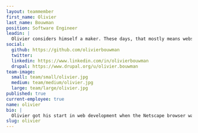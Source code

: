 ```yaml
---
layout: teammember
first_name: Olivier
last_name: Bouwman
position: Software Engineer
leadin: |
  Olivier considers himself a maker. These days, that mostly means websites and the occasional art project. Or a mini golf course in his backyard. 
social:
  github: https://github.com/olivierbouwman
  twitter:
  linkedin: https://www.linkedin.com/in/olivierbouwman
  drupal: https://www.drupal.org/u/olivier.bouwman
team-image:
  small: team/small/olivier.jpg
  medium: team/medium/olivier.jpg
  large: team/large/olivier.jpg
published: true
current-employee: true
name: olivier
bio: |
  Olivier got his start in web development when the Netscape browser was the hot new thing. He cut his teeth helping his father develop a digital library for a local university, and he hasn’t looked back. Born and raised in the Netherlands, Olivier studied computer science and put his schooling to work for a while in the creative industry, and later spent some time as a consultant. He eventually found himself roaming the US in a Volkswagen van - as all good adventures begin - and eventually wound up in the Pacific Northwest, and in love. Now he’s settled in Portland, putting his years of software engineering experience to use for our nonprofit clients. 
slug: olivier
---
```

